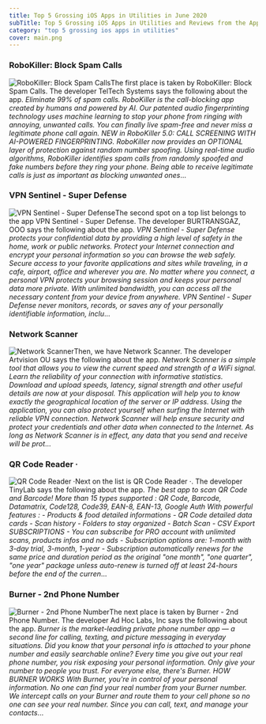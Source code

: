 ```yaml
---
title: Top 5 Grossing iOS Apps in Utilities in June 2020
subTitle: Top 5 Grossing iOS Apps in Utilities and Reviews from the AppStore in June 2020.
category: "top 5 grossing ios apps in utilities"
cover: main.png
---
```


### RoboKiller: Block Spam Calls

![RoboKiller: Block Spam Calls](https://is4-ssl.mzstatic.com/image/thumb/Purple123/v4/05/1c/c1/051cc1f2-80f9-3cf0-2023-96fabed75b26/BlueAppIcon-0-0-1x_U007emarketing-0-0-0-7-0-0-sRGB-0-0-0-GLES2_U002c0-512MB-85-220-0-0.png/100x100bb.png)The first place is taken by RoboKiller: Block Spam Calls. The developer TelTech Systems says the following about the app. _Eliminate 99% of spam calls. RoboKiller is the call-blocking app created by humans and powered by AI. Our patented audio fingerprinting technology uses machine learning to stop your phone from ringing with annoying, unwanted calls. You can finally live spam-free and never miss a legitimate phone call again.  NEW in RoboKiller 5.0: CALL SCREENING WITH AI-POWERED FINGERPRINTING. RoboKiller now provides an OPTIONAL layer of protection against random number spoofing. Using real-time audio algorithms, RoboKiller identifies spam calls from randomly spoofed and fake numbers before they ring your phone.   Being able to receive legitimate calls is just as important as blocking unwanted ones_...

### VРN Sеntinеl - Suреr Dеfеnsе

![VРN Sеntinеl - Suреr Dеfеnsе](https://is1-ssl.mzstatic.com/image/thumb/Purple123/v4/4e/11/37/4e113734-b9bc-09cc-6c6d-36e50fe976ef/AppIcon-1x_U007emarketing-0-7-0-0-85-220.png/100x100bb.png)The second spot on a top list belongs to the app VРN Sеntinеl - Suреr Dеfеnsе. The developer BURTRANSGAZ, OOO says the following about the app. _VРN Sеntinеl - Suреr Dеfеnsе protects your confidential data by providing a high level of safety in the home, work or public networks.   Protect your Internet connection and encrypt your personal information so you can browse the web safely. Secure access to your favorite applications and sites while traveling, in a cafe, airport, office and wherever you are.  No matter where you connect, a personal VPN protects your browsing session and keeps your personal data more private.   With unlimited bandwidth, you can access all the necessary content from your device from anywhere.  VРN Sеntinеl - Suреr Dеfеnsе never monitors, records, or saves any of your personally identifiable information, inclu_...

### Nеtwоrk Sсаnnеr

![Nеtwоrk Sсаnnеr](https://is2-ssl.mzstatic.com/image/thumb/Purple113/v4/9a/de/72/9ade7259-1fcb-c857-5a1f-e2a8ea878689/AppIcon-0-0-1x_U007emarketing-0-0-0-7-0-0-sRGB-0-0-0-GLES2_U002c0-512MB-85-220-0-0.png/100x100bb.png)Then, we have Nеtwоrk Sсаnnеr. The developer Artvision OU says the following about the app. _Network Scanner is a simple tool that allows you to view the current speed and strength of a WiFi signal.  Learn the reliability of your connection with informative statistics. Download and upload speeds, latency, signal strength and other useful details are now at your disposal.  This application will help you to know exactly the geographical location of the server or IP address.  Using the application, you can also protect yourself when surfing the Internet with reliable VPN connection. Network Scanner will help ensure security and protect your credentials and other data when connected to the Internet. As long as Network Scanner is in effect, any data that you send and receive will be prot_...

### QR Code Reader ·

![QR Code Reader ·](https://is2-ssl.mzstatic.com/image/thumb/Purple123/v4/2d/c6/7e/2dc67ed8-8669-078a-86b8-b590596d3b02/AppIcon-0-0-1x_U007emarketing-0-0-0-7-0-0-sRGB-0-0-0-GLES2_U002c0-512MB-85-220-0-0.png/100x100bb.png)Next on the list is QR Code Reader ·. The developer TinyLab says the following about the app. _The best app to scan QR Code and Barcode!  More than 15 types supported : QR Code, Barcode, Datamatrix, Code128, Code39, EAN-8, EAN-13, Google Auth  With powerful features : - Products & food detailed informations - QR Code detailed data cards - Scan history - Folders to stay organized - Batch Scan - CSV Export  SUBSCRIPTIONS  - You can subscribe for PRO account with unlimited scans, products infos and no ads - Subscription options are: 1-month with 3-day trial, 3-month, 1-year  - Subscription automatically renews for the same price and duration period as the original "one month", "one quarter", "one year" package unless auto-renew is turned off at least 24-hours before the end of the curren_...

### Burner - 2nd Phone Number

![Burner - 2nd Phone Number](https://is2-ssl.mzstatic.com/image/thumb/Purple113/v4/cd/d1/03/cdd10375-4b05-1187-6331-89466b3c5b4c/AppIcon-0-0-1x_U007emarketing-0-0-0-8-0-0-sRGB-0-0-0-GLES2_U002c0-512MB-85-220-0-0.png/100x100bb.png)The next place is taken by Burner - 2nd Phone Number. The developer Ad Hoc Labs, Inc says the following about the app. _Burner is the market-leading private phone number app — a second line for calling, texting, and picture messaging in everyday situations. Did you know that your personal info is attached to your phone number and easily searchable online? Every time you give out your real phone number, you risk exposing your personal information. Only give your number to people you trust. For everyone else, there's Burner.  HOW BURNER WORKS With Burner, you're in control of your personal information. No one can find your real number from your Burner number. We intercept calls on your Burner and route them to your cell phone so no one can see your real number. Since you can call, text, and manage your contacts_...


